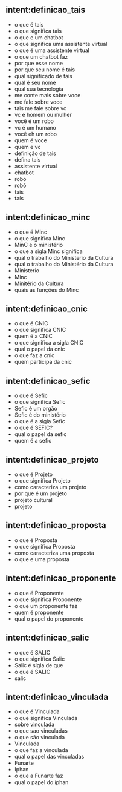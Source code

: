 <!-- Definições -->
## intent:definicao_tais
- o que é tais
- o que significa tais
- o que e um chatbot
- o que significa uma assistente virtual
- o que é uma assistente virtual
- o que um chatbot faz
- por que esse nome
- por que seu nome é tais
- qual significado de tais
- qual é seu nome
- qual sua tecnologia
- me conte mais sobre voce
- me fale sobre voce
- tais me fale sobre vc
- vc é homem ou mulher
- você é um robo
- vc é um humano
- você eh um robo
- quem é voce
- quem e vc
- definição de tais
- defina tais
- assistente virtual
- chatbot
- robo
- robô
- tais
- taís

## intent:definicao_minc
- o que é Minc
- o que significa Minc
- MinC é o ministério
- o que a sigla Minc significa
- qual o trabalho do Ministerio da Cultura 
- qual o trabalho do Ministério da Cultura 
- Ministerio
- Minc
- Minitério da Cultura
- quais as funções do Minc

## intent:definicao_cnic
- o que é CNIC
- o que significa CNIC
- quem é a CNIC
- o que significa a sigla CNIC
- qual o papel da cnic
- o que faz a cnic
- quem participa da cnic

## intent:definicao_sefic
- o que é Sefic
- o que significa Sefic
- Sefic é um orgão
- Sefic é do ministério
- o que é a sigla Sefic
- o que é SEFIC?
- qual o papel da sefic
- quem é a sefic

## intent:definicao_projeto
- o que é Projeto
- o que significa Projeto
- como caracteriza um projeto
- por que é um projeto
- projeto cultural
- projeto


## intent:definicao_proposta
- o que é Proposta
- o que significa Proposta
- como caracteriza uma proposta
- o que e uma proposta

## intent:definicao_proponente
- o que é Proponente
- o que significa Proponente
- o que um proponente faz
- quem é proponente
- qual o papel do proponente


## intent:definicao_salic
- o que é SALIC
- o que significa Salic
- Salic é sigla de que
- o que é SALIC
- salic

## intent:definicao_vinculada
- o que é Vinculada
- o que significa Vinculada
- sobre vinculada
- o que sao vinculadas
- o que são vinculada
- Vinculada
- o que faz a vinculada
- qual o papel das vinculadas
- Funarte
- Iphan
- o que a Funarte faz
- qual o papel do iphan